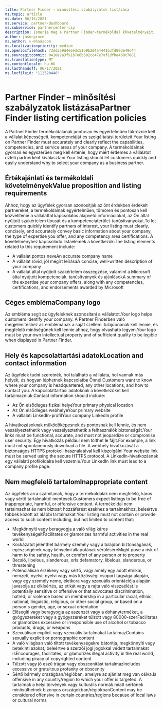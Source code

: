 ```yaml
---
title: Partner Finder – minősítési szabályzatok listázása
ms.topic: article
ms.date: 06/16/2021
ms.service: partner-dashboard
ms.subservice: partnercenter-csp
description: Ismerje meg a Partner Finder-termékoldal követelményeit.
author: jasongroce
ms.author: v-mhanscom
ms.localizationpriority: medium
ms.openlocfilehash: 73dd369d4e6edc51b9b2d4a4441b3fd8e3e49c44
ms.sourcegitcommit: 0410e2a3f91b7e6b592cc47e7af1dfbe468c7881
ms.translationtype: MT
ms.contentlocale: hu-HU
ms.lasthandoff: 06/17/2021
ms.locfileid: "112320446"
---
```

# <a name="partner-finder-listing-certification-policies"></a><span data-ttu-id="2b9f3-103">Partner Finder – minősítési szabályzatok listázása</span><span class="sxs-lookup"><span data-stu-id="2b9f3-103">Partner Finder listing certification policies</span></span>

<span data-ttu-id="2b9f3-104">A Partner Finder termékoldalának pontosan és egyértelműen tükröznie kell a vállalat képességeit, kompetenciáját és szolgáltatási területeit.</span><span class="sxs-lookup"><span data-stu-id="2b9f3-104">Your listing on Partner Finder must accurately and clearly reflect the capabilities, competencies, and service areas of your company.</span></span> <span data-ttu-id="2b9f3-105">A termékoldalnak gyorsan és egyszerűen meg kell értenie, hogy miért érdemes a vállalatot üzleti partnerként kiválasztani.</span><span class="sxs-lookup"><span data-stu-id="2b9f3-105">Your listing should let customers quickly and easily understand why to select your company as a business partner.</span></span>

## <a name="value-proposition-and-listing-requirements"></a><span data-ttu-id="2b9f3-106">Értékajánlati és termékoldali követelmények</span><span class="sxs-lookup"><span data-stu-id="2b9f3-106">Value proposition and listing requirements</span></span>

<span data-ttu-id="2b9f3-107">Ahhoz, hogy az ügyfelek gyorsan azonosítják az önt érdekben érdekelt partnereket, a termékoldalnak egyértelműen, tömören és pontosan kell közvetítenie a vállalattal kapcsolatos alapvető információkat, az Ön által nyújtott szakértelem típusát és a kompetenciaterület-tanúsítványokat.</span><span class="sxs-lookup"><span data-stu-id="2b9f3-107">To let customers quickly identify partners of interest, your listing must clearly, concisely, and accurately convey basic information about your company, the type of expertise you offer, and any competency area certifications.</span></span> <span data-ttu-id="2b9f3-108">A követelményhez kapcsolódó listaelemek a következők:</span><span class="sxs-lookup"><span data-stu-id="2b9f3-108">The listing elements related to this requirement include:</span></span>

- <span data-ttu-id="2b9f3-109">A vállalat pontos neve</span><span class="sxs-lookup"><span data-stu-id="2b9f3-109">An accurate company name</span></span>
- <span data-ttu-id="2b9f3-110">A vállalat rövid, jól megírt leírása</span><span class="sxs-lookup"><span data-stu-id="2b9f3-110">A concise, well-written description of your company</span></span>
- <span data-ttu-id="2b9f3-111">A vállalat által nyújtott szakértelem összegzése, valamint a Microsoft által nyújtott kompetenciák, tanúsítványok és ajánlások</span><span class="sxs-lookup"><span data-stu-id="2b9f3-111">A summary of the expertise your company offers, along with any competencies, certifications, and endorsements awarded by Microsoft</span></span>

## <a name="company-logo"></a><span data-ttu-id="2b9f3-112">Céges embléma</span><span class="sxs-lookup"><span data-stu-id="2b9f3-112">Company logo</span></span>

<span data-ttu-id="2b9f3-113">Az embléma segít az ügyfeleknek azonosítani a vállalatot.</span><span class="sxs-lookup"><span data-stu-id="2b9f3-113">Your logo helps customers identify your company.</span></span> <span data-ttu-id="2b9f3-114">A Partner Finderben való megjelenítéshez az emblémának a saját szellemi tulajdonának kell lennie, és megfelelő minőségűnek kell lennie ahhoz, hogy olvasható legyen.</span><span class="sxs-lookup"><span data-stu-id="2b9f3-114">Your logo must be your own intellectual property and of sufficient quality to be legible when displayed in Partner Finder.</span></span>

## <a name="location-and-contact-information"></a><span data-ttu-id="2b9f3-115">Hely és kapcsolattartási adatok</span><span class="sxs-lookup"><span data-stu-id="2b9f3-115">Location and contact information</span></span>

<span data-ttu-id="2b9f3-116">Az ügyfelek tudni szeretnék, hol található a vállalata, hol vannak más helyek, és hogyan léphetnek kapcsolatba Önnel.</span><span class="sxs-lookup"><span data-stu-id="2b9f3-116">Customers want to know where your company is headquartered, any other locations, and how to contact you.</span></span> <span data-ttu-id="2b9f3-117">A kapcsolattartási adatoknak a következőket kell tartalmazniuk:</span><span class="sxs-lookup"><span data-stu-id="2b9f3-117">Contact information should include:</span></span>

- <span data-ttu-id="2b9f3-118">Az Ön elsődleges fizikai helye</span><span class="sxs-lookup"><span data-stu-id="2b9f3-118">Your primary physical location</span></span>
- <span data-ttu-id="2b9f3-119">Az Ön elsődleges webhelye</span><span class="sxs-lookup"><span data-stu-id="2b9f3-119">Your primary website</span></span>
- <span data-ttu-id="2b9f3-120">A vállalati LinkedIn-profil</span><span class="sxs-lookup"><span data-stu-id="2b9f3-120">Your company LinkedIn profile</span></span>

<span data-ttu-id="2b9f3-121">A hivatkozásoknak működőképesnek és pontosnak kell lennie, és nem veszélyeztethetik vagy veszélyeztethetik a felhasználók biztonságát.</span><span class="sxs-lookup"><span data-stu-id="2b9f3-121">Your links must be functional, accurate, and must not jeopardize or compromise user security.</span></span> <span data-ttu-id="2b9f3-122">Egy hivatkozás például nem tölthet le fájlt.</span><span class="sxs-lookup"><span data-stu-id="2b9f3-122">For example, a link must not spontaneously download a file.</span></span> <span data-ttu-id="2b9f3-123">A webhely hivatkozását a biztonságos HTTPS protokoll használatával kell kiszolgálni.</span><span class="sxs-lookup"><span data-stu-id="2b9f3-123">Your website link must be served using the secure HTTPS protocol.</span></span> <span data-ttu-id="2b9f3-124">A LinkedIn-hivatkozásnak egy vállalati profiloldalra kell vezetnie.</span><span class="sxs-lookup"><span data-stu-id="2b9f3-124">Your LinkedIn link must lead to a company profile page.</span></span>

## <a name="inappropriate-content"></a><span data-ttu-id="2b9f3-125">Nem megfelelő tartalom</span><span class="sxs-lookup"><span data-stu-id="2b9f3-125">Inappropriate content</span></span>

<span data-ttu-id="2b9f3-126">Az ügyfelek arra számítanak, hogy a termékoldalak nem megfelelő, káros vagy sértő tartalmaktól mentesek.</span><span class="sxs-lookup"><span data-stu-id="2b9f3-126">Customers expect listings to be free of inappropriate, harmful, or offensive content.</span></span> <span data-ttu-id="2b9f3-127">A termékoldal nem tartalmazhat és nem biztosít hozzáférést ezekhez a tartalmakhoz, beleértve többek között az alábbi tartalmakat:</span><span class="sxs-lookup"><span data-stu-id="2b9f3-127">Your listing must not contain or provide access to such content including, but not limited to content that:</span></span>

- <span data-ttu-id="2b9f3-128">Megkönnyíti vagy beragyogja a való világ káros tevékenységeit</span><span class="sxs-lookup"><span data-stu-id="2b9f3-128">Facilitates or glamorizes harmful activities in the real world</span></span>
- <span data-ttu-id="2b9f3-129">Kockázatot jelenthet bármely személy vagy a tulajdon biztonságának, egészségének vagy kényelmi állapotának sérülésére</span><span class="sxs-lookup"><span data-stu-id="2b9f3-129">Might pose a risk of harm to the safety, health, or comfort of any person or to property</span></span>
- <span data-ttu-id="2b9f3-130">Becslő, libelous, slanderous, or</span><span class="sxs-lookup"><span data-stu-id="2b9f3-130">Is defamatory, libelous, slanderous, or threatening</span></span>
- <span data-ttu-id="2b9f3-131">Potenciálisan érzékeny vagy sértő, vagy amely egy adott etnikai, nemzeti, nyelvi, nyelvi vagy más közösségi csoport tagsága alapján, vagy egy személy neme, életkora vagy szexuális orientációja alapján javasolja az elkísértés, az etikát vagy a rajta való visszaélést.</span><span class="sxs-lookup"><span data-stu-id="2b9f3-131">Is potentially sensitive or offensive or that advocates discrimination, hatred, or violence based on membership in a particular racial, ethnic, national, linguistic, religious, or other social group, or based on a person's gender, age, or sexual orientation</span></span>
- <span data-ttu-id="2b9f3-132">Elősegíti vagy beragyogja az aszenzét vagy a dohányterméket, a gyógyszereket vagy a gyógyszereket túlzott vagy 80000-szer</span><span class="sxs-lookup"><span data-stu-id="2b9f3-132">Facilitates or glamorizes excessive or irresponsible use of alcohol or tobacco products, drugs, or weapons</span></span>
- <span data-ttu-id="2b9f3-133">Szexuálisan explicit vagy szexuális tartalmakat tartalmaz</span><span class="sxs-lookup"><span data-stu-id="2b9f3-133">Contains sexually explicit or pornographic content</span></span>
- <span data-ttu-id="2b9f3-134">A való világban való tiltott tevékenységekre bátorítja, megkönnyíti vagy betekinti azokat, beleértve a szerzői jogi jogokkal védett tartalmakat is</span><span class="sxs-lookup"><span data-stu-id="2b9f3-134">Encourages, facilitates, or glamorizes illegal activity in the real world, including piracy of copyrighted content</span></span>
- <span data-ttu-id="2b9f3-135">Túlzott vagy jó eszű trágár vagy obszcenitást tartalmaz</span><span class="sxs-lookup"><span data-stu-id="2b9f3-135">Includes excessive or gratuitous profanity or obscenity</span></span>
- <span data-ttu-id="2b9f3-136">Sértő bármely országban/régióban, amelyre az ajánlat meg van célva.</span><span class="sxs-lookup"><span data-stu-id="2b9f3-136">Is offensive in any country/region to which your offer is targeted.</span></span> <span data-ttu-id="2b9f3-137">A tartalmak a helyi törvények vagy kulturális normák miatt sértőnek minősülhetnek bizonyos országokban/régiókban</span><span class="sxs-lookup"><span data-stu-id="2b9f3-137">Content may be considered offensive in certain countries/regions because of local laws or cultural norms</span></span>
